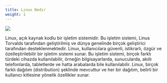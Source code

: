 ```yaml
---
title: Linux Nedir
weight: 1
---
```

![](/linux-training/images/linux.jpeg)

Linux, açık kaynak kodlu bir işletim sistemidir. Bu işletim sistemi, Linus Torvalds tarafından geliştirilmiş ve dünya genelinde birçok geliştirici tarafından desteklenmektedir. Linux, kullanıcılara güvenli, istikrarlı, özgür ve özelleştirilebilir bir işletim sistemi sunar. Bu işletim sistemi, birçok farklı türdeki cihazda kullanılabilir, örneğin bilgisayarlarda, sunucularda, akıllı telefonlarda, tabletlerde ve hatta arabalarda bile kullanılabilir. Linux, birçok farklı dağıtım (distribution) şeklinde mevcuttur ve her bir dağıtım, belirli bir kullanıcı kitlesine yönelik özellikler sunar.

